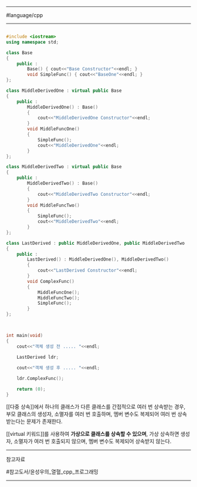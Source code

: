 
---

#language/cpp

---

```cpp

#include <iostream>
using namespace std;

class Base
{
	public :
		Base() { cout<<"Base Constructor"<<endl; }
		void SimpleFunc() { cout<<"BaseOne"<<endl; }
};

class MiddleDerivedOne : virtual public Base
{
	public :
		MiddleDerivedOne() : Base()
		{
			cout<<"MiddleDerivedOne Constructor"<<endl;
		}
		void MiddleFuncOne()
		{
			SimpleFunc();
			cout<<"MiddleDerivedOne"<<endl;
		}
};

class MiddleDerivedTwo : virtual public Base
{
	public :
		MiddleDerivedTwo() : Base()
		{
			cout<<"MiddleDerivedTwo Constructor"<<endl;
		}
		void MiddleFuncTwo()
		{
			SimpleFunc();
			cout<<"MiddleDerivedTwo"<<endl;
		}
};

class LastDerived : public MiddleDerivedOne, public MiddleDerivedTwo
{
	public :
		LastDerived() : MiddleDerivedOne(), MiddleDerivedTwo()
		{
			cout<<"LastDerived Constructor"<<endl;
		}
		void ComplexFunc()
		{
			MiddleFuncOne();
			MiddleFuncTwo();
			SimpleFunc();
		}
};

  

int main(void)
{
	cout<<"객체 생성 전 ..... "<<endl;
	
	LastDerived ldr;

	cout<<"객체 생성 후 ..... "<<endl;

	ldr.ComplexFunc();

	return (0);
}

```

[[다중 상속]]에서 하나의 클래스가 다른 클래스를 간접적으로 여러 번 상속받는 경우, 부모 클래스의 생성자, 소멸자를 여러 번 호출하며, 멤버 변수도 복제되어 여러 번 상속받는다는 문제가 존재한다.

[[virtual 키워드]]를 사용하여 **가상으로 클래스를 상속할 수 있으며**, 가상 상속하면 생성자, 소멸자가 여러 번 호출되지 않으며, 멤버 변수도 복제되어 상속받지 않는다.


---

참고자료

#참고도서/윤성우의_열혈_cpp_프로그래밍

---